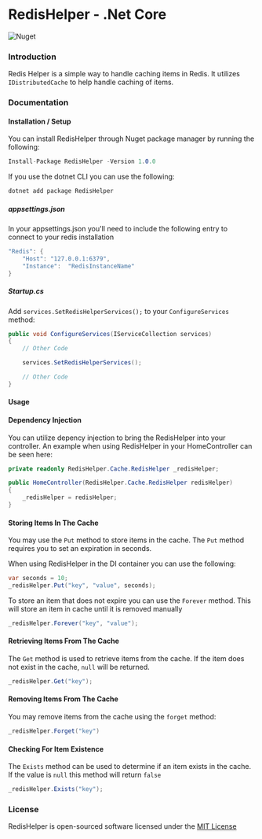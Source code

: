 # RedisHelper - .Net Core

![Nuget](https://img.shields.io/nuget/dt/RedisHelper)

### Introduction

Redis Helper is a simple way to handle caching items in Redis.  It utilizes `IDistributedCache` to help handle caching of items.


### Documentation

#### Installation / Setup

You can install RedisHelper through Nuget package manager by running the following:

```csharp
Install-Package RedisHelper -Version 1.0.0
```

If you use the dotnet CLI you can use the following:

```csharp
dotnet add package RedisHelper
```

##### appsettings.json

In your appsettings.json you'll need to include the following entry to connect to your redis installation

```csharp
"Redis": {
    "Host": "127.0.0.1:6379",
    "Instance":  "RedisInstanceName" 
}
```

##### Startup.cs

Add `services.SetRedisHelperServices();` to your `ConfigureServices` method:

```csharp
public void ConfigureServices(IServiceCollection services)
{
    // Other Code

    services.SetRedisHelperServices();

    // Other Code
}
```

#### Usage

#### Dependency Injection

You can utilize depency injection to bring the RedisHelper into your controller.  An example when using RedisHelper in your HomeController can be seen here:

```csharp
private readonly RedisHelper.Cache.RedisHelper _redisHelper;

public HomeController(RedisHelper.Cache.RedisHelper redisHelper)
{
    _redisHelper = redisHelper;
}
```

#### Storing Items In The Cache

You may use the `Put` method to store items in the cache.  The `Put` method requires you to set an expiration in seconds.

When using RedisHelper in the DI container you can use the following:

```csharp
var seconds = 10;
_redisHelper.Put("key", "value", seconds);
```

To store an item that does not expire you can use the `Forever` method.  This will store an item in cache until it is removed manually

```csharp
_redisHelper.Forever("key", "value");
```

#### Retrieving Items From The Cache

The `Get` method is used to retrieve items from the cache.  If the item does not exist in the cache, `null` will be returned.

```csharp
_redisHelper.Get("key");
```

#### Removing Items From The Cache

You may remove items from the cache using the `forget` method:

```csharp
_redisHelper.Forget("key")
```

#### Checking For Item Existence

The `Exists` method can be used to determine if an item exists in the cache.  If the value is `null` this method will return `false`

```csharp
_redisHelper.Exists("key");
```

### License

RedisHelper is open-sourced software licensed under the [MIT License](https://opensource.org/licenses/MIT)